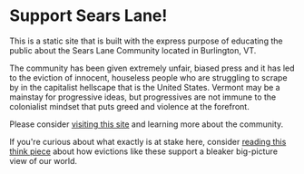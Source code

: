 # Support Sears Lane!
This is a static site that is built with the express purpose of educating the public about the Sears Lane Community located in Burlington, VT. 

The community has been given extremely unfair, biased press and it has led to the eviction of innocent, houseless people who are struggling to scrape by in the capitalist hellscape that is the United States. Vermont may be a mainstay for progressive ideas, but progressives are not immune to the colonialist mindset that puts greed and violence at the forefront.

Please consider [visiting this site](https://searslanecommunity.netlify.app/) and learning more about the community.

If you're curious about what exactly is at stake here, consider [reading this think piece](https://www.rakevt.org/2021/10/29/sears-lane-must-be-defended/) about how evictions like these support a bleaker big-picture view of our world.
